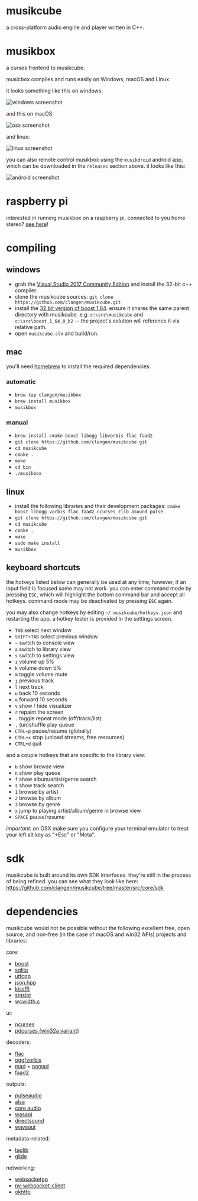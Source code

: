 # musikcube

a cross-platform audio engine and player written in C++.

# musikbox

a curses frontend to musikcube.

musicbox compiles and runs easily on Windows, macOS and Linux.

it looks something like this on windows:

![windows screenshot](https://raw.githubusercontent.com/clangen/clangen-projects-static/master/musikcube/screenshots/windows.png)

and this on macOS:

![osx screenshot](https://raw.githubusercontent.com/clangen/clangen-projects-static/master/musikcube/screenshots/osx.png)

and linux:

![linux screenshot](https://raw.githubusercontent.com/clangen/clangen-projects-static/master/musikcube/screenshots/linux.png)

you can also remote control musikbox using the `musikdroid` android app, which can be downloaded in the `releases` section above. it looks like this:

![android screenshot](https://raw.githubusercontent.com/clangen/clangen-projects-static/master/musikcube/screenshots/android.png)

# raspberry pi

interested in running musikbox on a raspberry pi, connected to you home stereo? [see here](https://github.com/clangen/musikcube/wiki/raspberry-pi)!

# compiling

## windows

- grab the [Visual Studio 2017 Community Edition](https://www.visualstudio.com/en-us/downloads/download-visual-studio-vs.aspx) and install the 32-bit c++ compiler.
- clone the musikcube sources: `git clone https://github.com/clangen/musikcube.git`
- install the [32 bit version of boost 1.64](https://sourceforge.net/projects/boost/files/boost-binaries/1.64.0_b2/boost_1_64_0_b2-msvc-14.1-32.exe/download). ensure it shares the same parent directory with musikcube. e.g: `c:\src\musikcube` and `c:\src\boost_1_64_0_b2` -- the project's solution will reference it via relative path.
- open `musikcube.sln` and build/run. 

## mac

you'll need [homebrew](http://brew.sh/) to install the required dependencies. 

### automatic

- `brew tap clangen/musikbox`
- `brew install musikbox`
- `musikbox`

### manual

- `brew install cmake boost libogg libvorbis flac faad2`
- `git clone https://github.com/clangen/musikcube.git`
- `cd musikcube`
- `cmake .`
- `make`
- `cd bin`
- `./musikbox`

## linux

- install the following libraries and their development packages: `cmake boost libogg vorbis flac faad2 ncurses zlib asound pulse`
- `git clone https://github.com/clangen/musikcube.git`
- `cd musikcube`
- `cmake .`
- `make`
- `sudo make install`
- `musikbox`

## keyboard shortcuts

the hotkeys listed below can generally be used at any time; however, if an input field is focused some may not work. you can enter command mode by pressing `ESC`, which will highlight the bottom command bar and accept all hotkeys. command mode may be deactivated by pressing `ESC` again.

you may also change hotkeys by editing `~/.musikcube/hotkeys.json` and restarting the app. a hotkey tester is provided in the settings screen.

- `TAB` select next window
- `SHIFT+TAB` select previous window
- `~` switch to console view
- `a` switch to library view
- `s` switch to settings view
- `i` volume up 5%
- `k` volume down 5%
- `m` toggle volume mute
- `j` previous track
- `l` next track
- `u` back 10 seconds
- `o` forward 10 seconds
- `v` show / hide visualizer
- `r` repaint the screen
- `.` toggle repeat mode (off/track/list)
- `,` (un)shuffle play queue
- `CTRL+p` pause/resume (globally)
- `CTRL+x` stop (unload streams, free resources)
- `CTRL+d` quit 

and a couple hotkeys that are specific to the library view: 

- `b` show browse view
- `n` show play queue
- `f` show album/artist/genre search
- `t` show track search
- `1` browse by artist
- `2` browse by album
- `3` browse by genre
- `x` jump to playing artist/album/genre in browse view
- `SPACE` pause/resume

*important*: on OSX make sure you configure your terminal emulator to treat your left alt key as "+Esc" or "Meta".

# sdk

musikcube is built around its own SDK interfaces. they're still in the process of being refined. you can see what they look like here: https://github.com/clangen/musikcube/tree/master/src/core/sdk

# dependencies

musikcube would not be possible without the following excellent free, open source, and non-free (in the case of macOS and win32 APIs) projects and libraries:

core:
* [boost](http://www.boost.org/)
* [sqlite](https://www.sqlite.org/)
* [utfcpp](https://github.com/nemtrif/utfcpp)
* [json.hpp](https://github.com/nlohmann/json)
* [kissfft](http://kissfft.sourceforge.net/)
* [sigslot](http://sigslot.sourceforge.net/)
* [wcwidth.c](http://www.cl.cam.ac.uk/~mgk25/ucs/wcwidth.c)

ui:
* [ncurses](https://www.gnu.org/software/ncurses/)
* [pdcurses (win32a variant)](https://www.projectpluto.com/win32a.htm)

decoders:
* [flac](https://xiph.org/flac/)
* [ogg/vorbis](http://www.vorbis.com/)
* [mad](http://www.underbit.com/products/mad/) + [nomad](https://github.com/cmus/cmus/tree/master/ip)
* [faad2](http://www.audiocoding.com/faad2.html)

outputs:
* [pulseaudio](https://www.freedesktop.org/wiki/Software/PulseAudio/)
* [alsa](https://www.alsa-project.org)
* [core audio](https://developer.apple.com/library/content/documentation/MusicAudio/Conceptual/CoreAudioOverview/Introduction/Introduction.html)
* [wasapi](https://msdn.microsoft.com/en-us/library/windows/desktop/dd371455(v=vs.85).aspx)
* [directsound](https://msdn.microsoft.com/en-us/library/windows/desktop/ee416960(v=vs.85).aspx)
* [waveout](https://msdn.microsoft.com/en-us/library/windows/desktop/dd743876(v=vs.85).aspx)

metadata-related:
* [taglib](http://taglib.org/)
* [glide](https://github.com/bumptech/glide)

networking:
* [websocketpp](https://github.com/zaphoyd/websocketpp)
* [nv-websocket-client](https://github.com/TakahikoKawasaki/nv-websocket-client)
* [okhttp](http://square.github.io/okhttp/)
